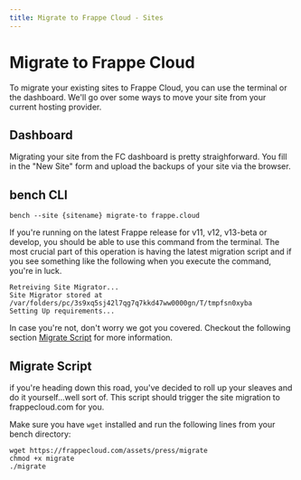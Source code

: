 ```yaml
---
title: Migrate to Frappe Cloud - Sites
---
```


# Migrate to Frappe Cloud

To migrate your existing sites to Frappe Cloud, you can use the terminal or the dashboard. We'll go over some ways to move your site from your current hosting provider.

## Dashboard

Migrating your site from the FC dashboard is pretty straighforward. You fill in the "New Site" form and upload the backups of your site via the browser.

<!-- TODO: Add information about the Migrate from URL option here after we roll that out, too. -->

## bench CLI

    bench --site {sitename} migrate-to frappe.cloud

If you're running on the latest Frappe release for v11, v12, v13-beta or develop, you should be able to use this command from the terminal. The most crucial part of this operation is having the latest migration script and if you see something like the following when you execute the command, you're in luck.

    Retreiving Site Migrator...
    Site Migrator stored at /var/folders/pc/3s9xq5sj42l7qg7q7kkd47ww0000gn/T/tmpfsn0xyba
    Setting Up requirements...

In case you're not, don't worry we got you covered. Checkout the following section [Migrate Script](#migrate-script) for more information.


## Migrate Script

if you're heading down this road, you've decided to roll up your sleaves and do it yourself...well sort of. This script should trigger the site migration to frappecloud.com for you.

Make sure you have `wget` installed and run the following lines from your bench directory:

    wget https://frappecloud.com/assets/press/migrate
    chmod +x migrate
    ./migrate

